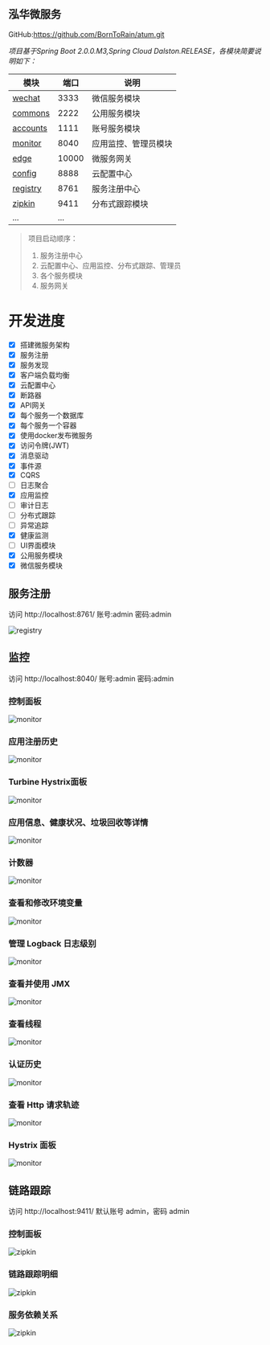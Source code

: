 
## 泓华微服务

GitHub:<https://github.com/BornToRain/atum.git>  


_项目基于Spring Boot 2.0.0.M3,Spring Cloud Dalston.RELEASE，各模块简要说明如下：_  

|模块|端口|说明|  
|---|---|---|  
|[wechat](wechat/README.md)|3333|微信服务模块|
|[commons](commons/README.md)|2222|公用服务模块|
|[accounts](accounts/README.md)|1111|账号服务模块|
|[monitor](monitor/README.md)|8040|应用监控、管理员模块|
|[edge](edge/README.md)|10000|微服务网关|  
|[config](config/README.md)|8888|云配置中心|  
|[registry](registry/README.md)|8761|服务注册中心|  
|[zipkin](zipkin/README.md)|9411|分布式跟踪模块|  
|...|...|  

> 项目启动顺序：  
> 1. 服务注册中心
> 2. 云配置中心、应用监控、分布式跟踪、管理员
> 3. 各个服务模块  
> 4. 服务网关  




# 开发进度

- [X] 搭建微服务架构
- [X] 服务注册
- [X] 服务发现
- [X] 客户端负载均衡
- [X] 云配置中心
- [X] 断路器
- [X] API网关
- [X] 每个服务一个数据库
- [X] 每个服务一个容器
- [X] 使用docker发布微服务
- [X] 访问令牌(JWT)
- [X] 消息驱动
- [X] 事件源
- [X] CQRS
- [ ] 日志聚合
- [X] 应用监控
- [ ] 审计日志
- [ ] 分布式跟踪
- [ ] 异常追踪
- [X] 健康监测
- [ ] UI界面模块
- [X] 公用服务模块
- [x] 微信服务模块

## 服务注册
访问 http://localhost:8761/ 账号:admin 密码:admin

![registry](/screenshots/registry.png)
## 监控
访问 http://localhost:8040/ 账号:admin 密码:admin
### 控制面板
![monitor](/screenshots/monitor1.png)
### 应用注册历史
![monitor](/screenshots/monitor2.png)
### Turbine Hystrix面板
![monitor](/screenshots/monitor3.png)
### 应用信息、健康状况、垃圾回收等详情
![monitor](/screenshots/monitor4.png)
### 计数器
![monitor](/screenshots/monitor5.png)
### 查看和修改环境变量
![monitor](/screenshots/monitor6.png)
### 管理 Logback 日志级别
![monitor](/screenshots/monitor7.png)
### 查看并使用 JMX
![monitor](/screenshots/monitor8.png)
### 查看线程
![monitor](/screenshots/monitor9.png)
### 认证历史
![monitor](/screenshots/monitor10.png)
### 查看 Http 请求轨迹
![monitor](/screenshots/monitor11.png)
### Hystrix 面板
![monitor](/screenshots/monitor12.png)
## 链路跟踪
访问 http://localhost:9411/ 默认账号 admin，密码 admin
### 控制面板
![zipkin](/screenshots/zipkin1.png)
### 链路跟踪明细
![zipkin](/screenshots/zipkin2.png)
### 服务依赖关系
![zipkin](/screenshots/zipkin3.png)
